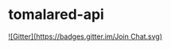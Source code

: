 # tomalared-api
[![Gitter](https://badges.gitter.im/Join Chat.svg)](https://gitter.im/ouruboros/tomalared-api?utm_source=badge&utm_medium=badge&utm_campaign=pr-badge&utm_content=badge)